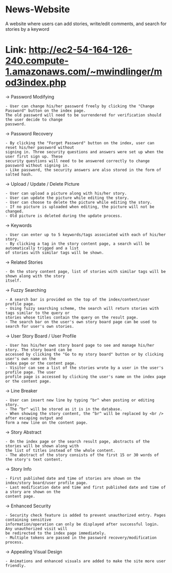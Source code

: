 # News-Website
A website where users can add stories, write/edit comments, and search for stories by a keyword
# Link: http://ec2-54-164-126-240.compute-1.amazonaws.com/~mwindlinger/mod3index.php


-> Password Modifying

    - User can change his/her password freely by clicking the "Change Password" button on the index page.
    The old password will need to be surrendered for verification should the user decide to change
    password.
-> Password Recovery

    - By clicking the "Forget Password" button on the index, user can reset his/her password without
    signing in. Three security questions and answers were set up when the user first sign up. These
    security questions will need to be answered correctly to change password without signing in.
    - Like password, the security answers are also stored in the form of salted hash.
-> Upload / Update / Delete Picture

    - User can upload a picture along with his/her story.
    - User can update the picture while editing the story.
    - User can choose to delete the picture while editing the story.
    - If no picture is uploaded when editing, the picture will not be changed.
    - Old picture is deleted during the update process.
-> Keywords

    - User can enter up to 5 keywords/tags associated with each of his/her story.
    - By clicking a tag in the story content page, a search will be automatically trigged and a list
    of stories with similar tags will be shown.
-> Related Stories

    - On the story content page, list of stories with similar tags will be shown along with the story
    itself.
-> Fuzzy Searching

    - A search bar is provided on the top of the index/content/user profile page.
    - Using fuzzy searching scheme, the search will return stories with tags similar to the query or
    stories whose titles contain the query on the result page.
    - The search bar on the user's own story board page can be used to search for user's own stories.
-> User Story Board / User Profile

    - User has his/her own story board page to see and manage his/her story. The story board can be
    accessed by clicking the "Go to my story board" button or by clicking user's own name on the
    index page or the content page.
    - Visitor can see a list of the stories wrote by a user in the user's profile page. The user
    profile page is accessed by clicking the user's name on the index page or the content page.
-> Line Breaker

    - User can insert new line by typing ^br^ when posting or editing story.
    - The ^br^ will be stored as it is in the database.
    - When showing the story content, the ^br^ will be replaced by <br /> after escaping output and
    form a new line on the content page.
-> Story Abstract

    - On the index page or the search result page, abstracts of the stories will be shown along with
    the list of titles instead of the whole content.
    - The abstract of the story consists of the first 15 or 30 words of the story's text content.
-> Story Info

    - First published date and time of stories are shown on the index/story board/user profile page.
    - Last modification date and time and first published date and time of a story are shown on the 
    content page.
-> Enhanced Security

    - Security check feature is added to prevent unauthorized entry. Pages containing sensitive
    information/operation can only be displayed after successful login. Any unauthorized visit will 
    be redirected to the index page immediately.
    - Multiple tokens are passed in the password recovery/modification process.
-> Appealing Visual Design

    - Animations and enhanced visuals are added to make the site more user friendly.
